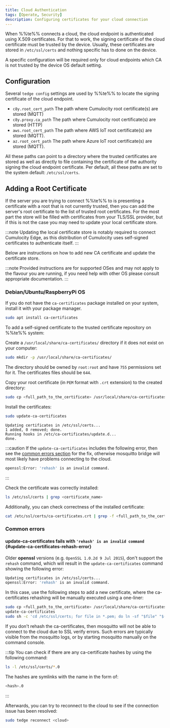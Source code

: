 ```yaml
---
title: Cloud Authentication
tags: [Operate, Security]
description: Configuring certificates for your cloud connection
---
```


When %%te%% connects a cloud, the cloud endpoint is authenticated using X.509 certificates.
For that to work, the signing certificate of the cloud certificate must be trusted by the device.
Usually, these certificates are stored in `/etc/ssl/certs` and nothing specific has to done on the device.

A specific configuration will be required only for cloud endpoints which CA is not trusted by the device OS default setting.

## Configuration

Several `tedge config` settings are used by %%te%% to locate the signing certificate of the cloud endpoint. 

- `c8y.root_cert_path`  The path where Cumulocity root certificate(s) are stored (MQTT)
- `c8y.proxy.ca_path`  The path where Cumulocity root certificate(s) are stored (HTTP)
- `aws.root_cert_path`  The path where AWS IoT root certificate(s) are stored (MQTT).
- `az.root_cert_path`  The path where Azure IoT root certificate(s) are stored (MQTT).

All these paths can point to a directory where the trusted certificates are stored
as well as directly to file containing the certificate of the authority signing the cloud endpoint certificate.
Per default, all these paths are set to the system default:  `/etc/ssl/certs`.

## Adding a Root Certificate

If the server you are trying to connect %%te%% to is presenting a certificate with a root that is not currently trusted,
then you can add the server's root certificate to the list of trusted root certificates.
For the most part the store will be filled with certificates from your TLS/SSL provider,
but if this is not the case you may need to update your local certificate store.

:::note
Updating the local certificate store is notably required to connect Cumulocity Edge,
as this distribution of Cumulocity uses self-signed certificates to authenticate itself.
:::

Below are instructions on how to add new CA certificate and update the certificate store.

:::note
Provided instructions are for supported OSes and may not apply to the flavour you are running,
if you need help with other OS please consult appropriate documentation.
:::

### Debian/Ubuntu/RaspberryPi OS

If you do not have the `ca-certificates` package installed on your system, install it with your package manager.

```sh
sudo apt install ca-certificates
```

To add a self-signed certificate to the trusted certificate repository on %%te%% system:

Create a `/usr/local/share/ca-certificates/` directory if it does not exist on your computer:

```sh
sudo mkdir -p /usr/local/share/ca-certificates/
```

The directory should be owned by `root:root` and have `755` permissions set for it. The certificates files should be `644`.

Copy your root certificate (in `PEM` format with `.crt` extension) to the created directory:

```sh
sudo cp <full_path_to_the_certificate> /usr/local/share/ca-certificates/
```

Install the certificates:

```sh
sudo update-ca-certificates
```

```text title="Output"
Updating certificates in /etc/ssl/certs...
1 added, 0 removed; done.
Running hooks in /etc/ca-certificates/update.d...
done.
```

:::caution
If the `update-ca-certificates` includes the following error, then see the [common errors section](#update-ca-certificates-rehash-error) for the fix, otherwise mosquitto bridge will most likely have problems connecting to the cloud.

```sh
openssl:Error: 'rehash' is an invalid command.
```
:::

Check the certificate was correctly installed:

```sh
ls /etc/ssl/certs | grep <certificate_name>
```

Additionally, you can check correctness of the installed certificate:

```sh
cat /etc/ssl/certs/ca-certificates.crt | grep -f <full_path_to_the_certificate>
```

### Common errors

#### update-ca-certificates fails with `'rehash' is an invalid command` {#update-ca-certificates-rehash-error}

Older **openssl** versions (e.g. `OpenSSL 1.0.2d 9 Jul 2015`), don't support the `rehash` command, which will result in the `update-ca-certificates` command showing the following error:

```sh
Updating certificates in /etc/ssl/certs...
openssl:Error: 'rehash' is an invalid command.
```

In this case, use the following steps to add a new certificate, where the ca-certificates rehashing will be manually executed using a one-liner:

```sh
sudo cp <full_path_to_the_certificate> /usr/local/share/ca-certificates/
update-ca-certificates
sudo sh -c 'cd /etc/ssl/certs; for file in *.pem; do ln -sf "$file" "$(openssl x509 -hash -noout -in "$file")".0; done'
```

If you don't rehash the ca-certificates, then mosquitto will not be able to connect to the cloud due to SSL verify errors. Such errors are typically visible from the mosquitto logs, or by starting mosquitto manually on the command console.

:::tip
You can check if there are any ca-certificate hashes by using the following command:

```sh
ls -l /etc/ssl/certs/*.0
```

The hashes are symlinks with the name in the form of: 

```sh
<hash>.0
```
:::

Afterwards, you can try to reconnect to the cloud to see if the connection issue has been resolved:

```sh
sudo tedge reconnect <cloud>
```
